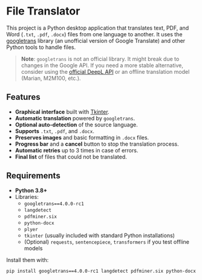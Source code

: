 # File Translator

This project is a Python desktop application that translates text, PDF, and Word (`.txt`, `.pdf`, `.docx`) files from one language to another. It uses the [googletrans](https://pypi.org/project/googletrans/) library (an unofficial version of Google Translate) and other Python tools to handle files.

> **Note**: `googletrans` is not an official library. It might break due to changes in the Google API. If you need a more stable alternative, consider using the [official DeepL API](https://www.deepl.com/pro-api) or an offline translation model (Marian, M2M100, etc.).

## Features

- **Graphical interface** built with [Tkinter](https://docs.python.org/3/library/tkinter.html).
- **Automatic translation** powered by `googletrans`.
- **Optional auto-detection** of the source language.
- **Supports** `.txt`, `.pdf`, and `.docx`.
- **Preserves images** and basic formatting in `.docx` files.
- **Progress bar** and a **cancel** button to stop the translation process.
- **Automatic retries** up to 3 times in case of errors.
- **Final list** of files that could not be translated.

## Requirements

- **Python 3.8+**
- Libraries:
  - `googletrans==4.0.0-rc1`
  - `langdetect`
  - `pdfminer.six`
  - `python-docx`
  - `plyer`
  - `tkinter` (usually included with standard Python installations)
  - (Optional) `requests`, `sentencepiece`, `transformers` if you test offline models

Install them with:
```bash
pip install googletrans==4.0.0-rc1 langdetect pdfminer.six python-docx plyer
